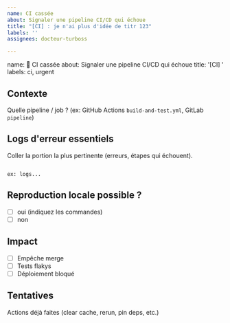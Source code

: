 ```yaml
---
name: CI cassée
about: Signaler une pipeline CI/CD qui échoue
title: "[CI] : je n'ai plus d'idée de titr 123"
labels: ''
assignees: docteur-turboss

---
```


name: 🚨 CI cassée
about: Signaler une pipeline CI/CD qui échoue
title: '[CI] '
labels: ci, urgent

## Contexte
Quelle pipeline / job ? (ex: GitHub Actions `build-and-test.yml`, GitLab `pipeline`)

## Logs d'erreur essentiels
Coller la portion la plus pertinente (erreurs, étapes qui échouent).

```

ex: logs...

```

## Reproduction locale possible ?
- [ ] oui (indiquez les commandes)
- [ ] non

## Impact
- [ ] Empêche merge
- [ ] Tests flakys
- [ ] Déploiement bloqué

## Tentatives
Actions déjà faites (clear cache, rerun, pin deps, etc.)
